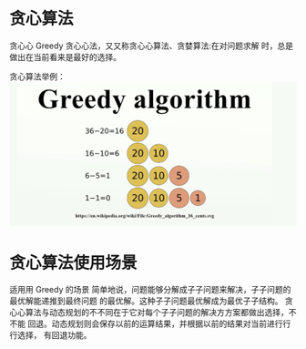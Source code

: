 # 贪心算法

贪⼼心 Greedy
贪⼼心法，⼜又称贪⼼心算法、贪婪算法:在对问题求解 时，总是做出在当前看来是最好的选择。


贪心算法举例： 
![](贪心算法.png)

# 贪心算法使用场景
适⽤用 Greedy 的场景 简单地说，问题能够分解成⼦子问题来解决，⼦子问题的最优解能递推到最终问题
的最优解。这种⼦子问题最优解成为最优⼦子结构。
贪⼼心算法与动态规划的不不同在于它对每个⼦子问题的解决⽅方案都做出选择，不不能 回退。动态规划则会保存以前的运算结果，并根据以前的结果对当前进⾏行行选择， 有回退功能。